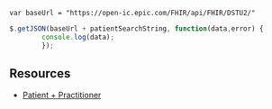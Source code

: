 
`var baseUrl = "https://open-ic.epic.com/FHIR/api/FHIR/DSTU2/"`

```javascript
$.getJSON(baseUrl + patientSearchString, function(data,error) {
		console.log(data);
		});
```

## Resources
* [Patient + Practitioner](https://open.epic.com/Clinical/FHIR?whereTo=Patient)

